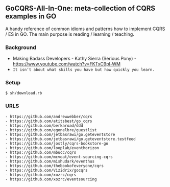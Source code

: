 ## GoCQRS-All-In-One: meta-collection of CQRS examples in GO

A handy reference of common idioms and patterns how to implement CQRS / ES in GO.
The main purpose is reading / learning / teaching.

### Background
  - Making Badass Developers - Kathy Sierra (Serious Pony) - https://www.youtube.com/watch?v=FKTxC9pl-WM
  - `It isn’t about what skills you have but how quickly you learn.`

### Setup

    $ sh/download.rb


### URLS
```
- https://github.com/andrewwebber/cqrs
- https://github.com/atitsbest/go_cqrs
- https://github.com/berkaroad/ddd
- https://github.com/egonelbre/guestlist
- https://github.com/jetbasrawi/go.geteventstore
- https://github.com/jetbasrawi/go.geteventstore.testfeed
- https://github.com/jostly/cqrs-bookstore-go
- https://github.com/looplab/eventhorizon
- https://github.com/mbucc/cqrs
- https://github.com/mcveat/event-sourcing-cqrs
- https://github.com/mishudark/eventhus
- https://github.com/thebookofeveryone/cqrs
- https://github.com/Vizidrix/gocqrs
- https://github.com/xozrc/cqrs
- https://github.com/xozrc/eventsourcing
```
